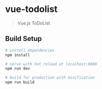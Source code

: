 # vue-todolist

> Vue.js ToDoList

## Build Setup

``` bash
# install dependencies
npm install

# serve with hot reload at localhost:8080
npm run dev

# build for production with minification
npm run build
